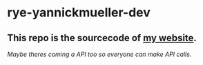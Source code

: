 # rye-yannickmueller-dev

## This repo is the sourcecode of [my website](https://yannickmueller.dev).
*Maybe theres coming a API too so everyone can make API calls.*
